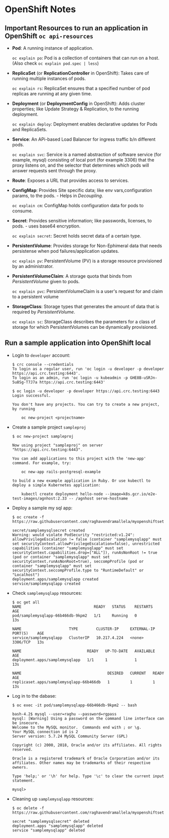 # OpenShift Notes

## Important Resources to run an application in OpenShift `oc api-resources`

- **Pod**: A running instance of application. 

    `oc explain po`: Pod is a collection of containers that can run on a host. (Also check `oc explain pod.spec | less`)
- **ReplicaSet** (or **ReplicationController** in OpenShift): Takes care of running multiple instances of pods.

    `oc explain rs`: ReplicaSet ensures that a specified number of pod replicas are running at any given time.
- **Deployment** (or **DeploymentConfig** in OpenShift): Adds cluster properties; like Update Strategy & Replication, to the running deployment.

    `oc explain deploy`: Deployment enables declarative updates for Pods and ReplicaSets.
- **Service**: An APi-based Load Balancer for ingress traffic b/n different pods.

    `oc explain svc`: Service is a named abstraction of software service (for example, mysql) consisting of local port (for example 3306) that the proxy listens on, and the selector that determines which pods will answer requests sent through the proxy.
- **Route**: Exposes a URL that provides access to services.
- **ConfigMap**: Provides Site specific data; like env vars,configuration params, to the pods. - Helps in *Decoupling*.

    `oc explain cm`: ConfigMap holds configuration data for pods to consume.
- **Secret**: Provides sensitive information; like passwords, licenses, to pods. - uses base64 encryption.

    `oc explain secret`: Secret holds secret data of a certain type.
- **PersistentVolume**: Provides storage for Non-Ephimeral data that needs persistense when pod failures/application updates.

    `oc explain pv`: PersistentVolume (PV) is a storage resource provisioned by an administrator.
- **PersistentVolumeClaim**: A storage quota that binds from *PersistentVolume* given to pods.

    `oc explain pvc`: PersistentVolumeClaim is a user's request for and claim to a persistent volume
- **StorageClass**: Storage types that generates the amount of data that is required by *PersistentVolume*.

    `oc explain sc`: StorageClass describes the parameters for a class of storage for which PersistentVolumes can be dynamically provisioned.


## Run a sample application into OpenShift local

- Login to `developer` account:
    ```
    $ crc console --credentials
    To login as a regular user, run 'oc login -u developer -p developer https://api.crc.testing:6443'.
    To login as an admin, run 'oc login -u kubeadmin -p GHE8B-uSRJn-5u8Sg-T7J7a https://api.crc.testing:6443'
    
    $ oc login -u developer -p developer https://api.crc.testing:6443
    Login successful.

    You don't have any projects. You can try to create a new project, by running

        oc new-project <projectname>
    ```
- Create a sample project `sampleproj`
    ```
    $ oc new-project sampleproj

    Now using project "sampleproj" on server "https://api.crc.testing:6443".

    You can add applications to this project with the 'new-app' command. For example, try:

        oc new-app rails-postgresql-example

    to build a new example application in Ruby. Or use kubectl to deploy a simple Kubernetes application:

        kubectl create deployment hello-node --image=k8s.gcr.io/e2e-test-images/agnhost:2.33 -- /agnhost serve-hostname
    ```
- Deploy a sample my sql app:
    ```
    $ oc create -f https://raw.githubusercontent.com/raghavendramallela/myopenshiftsetup/main/openshift/sampleappmysql.yaml

    secret/samplemysqlsecret created
    Warning: would violate PodSecurity "restricted:v1.24": allowPrivilegeEscalation != false (container "samplemysqlapp" must set securityContext.allowPrivilegeEscalation=false), unrestricted capabilities (container "samplemysqlapp" must set securityContext.capabilities.drop=["ALL"]), runAsNonRoot != true (pod or container "samplemysqlapp" must set securityContext.runAsNonRoot=true), seccompProfile (pod or container "samplemysqlapp" must set securityContext.seccompProfile.type to "RuntimeDefault" or "Localhost")
    deployment.apps/samplemysqlapp created
    service/samplemysqlapp created
    ```
- Check `samplemysqlapp` resources:
    ```
    $ oc get all
    NAME                                READY   STATUS    RESTARTS   AGE
    pod/samplemysqlapp-66b466db-9kpm2   1/1     Running   0          13s

    NAME                     TYPE        CLUSTER-IP     EXTERNAL-IP   PORT(S)    AGE
    service/samplemysqlapp   ClusterIP   10.217.4.224   <none>        3306/TCP   13s

    NAME                             READY   UP-TO-DATE   AVAILABLE   AGE
    deployment.apps/samplemysqlapp   1/1     1            1           13s

    NAME                                      DESIRED   CURRENT   READY   AGE
    replicaset.apps/samplemysqlapp-66b466db   1         1         1       13s
    ```
- Log in to the dabase:
    ```
    $ oc exec -it pod/samplemysqlapp-66b466db-9kpm2 -- bash
    
    bash-4.2$ mysql --user=raghu --password=rgpass
    mysql: [Warning] Using a password on the command line interface can be insecure.
    Welcome to the MySQL monitor.  Commands end with ; or \g.
    Your MySQL connection id is 2
    Server version: 5.7.24 MySQL Community Server (GPL)

    Copyright (c) 2000, 2018, Oracle and/or its affiliates. All rights reserved.

    Oracle is a registered trademark of Oracle Corporation and/or its
    affiliates. Other names may be trademarks of their respective
    owners.

    Type 'help;' or '\h' for help. Type '\c' to clear the current input statement.

    mysql> 
    ```
- Cleaning up `samplemysqlapp` resources:
    ```
    $ oc delete -f https://raw.githubusercontent.com/raghavendramallela/myopenshiftsetup/main/openshift/sampleappmysql.yaml

    secret "samplemysqlsecret" deleted
    deployment.apps "samplemysqlapp" deleted
    service "samplemysqlapp" deleted